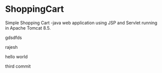 # ShoppingCart
Simple Shopping Cart -java web application using JSP and Servlet running in Apache Tomcat 8.5.


gdsdfds

rajesh


hello world

third commit